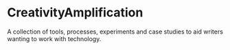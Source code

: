 # CreativityAmplification
A collection of tools, processes, experiments and case studies to aid writers wanting to work with technology.
